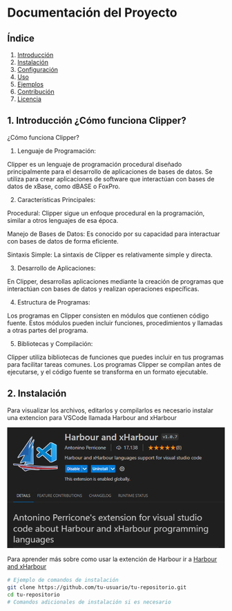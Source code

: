 # Documentación del Proyecto

## Índice

1. [Introducción](#1-introducción)
2. [Instalación](#2-instalación)
3. [Configuración](#3-configuración)
4. [Uso](#4-uso)
5. [Ejemplos](#5-ejemplos)
6. [Contribución](#6-contribución)
7. [Licencia](#7-licencia)

## 1. Introducción ¿Cómo funciona Clipper?

¿Cómo funciona Clipper?
1. Lenguaje de Programación:

Clipper es un lenguaje de programación procedural diseñado principalmente para el desarrollo de aplicaciones de bases de datos.
Se utiliza para crear aplicaciones de software que interactúan con bases de datos de xBase, como dBASE o FoxPro.

2. Características Principales:

Procedural: Clipper sigue un enfoque procedural en la programación, similar a otros lenguajes de esa época.

Manejo de Bases de Datos: Es conocido por su capacidad para interactuar con bases de datos de forma eficiente.

Sintaxis Simple: La sintaxis de Clipper es relativamente simple y directa.

3. Desarrollo de Aplicaciones:

En Clipper, desarrollas aplicaciones mediante la creación de programas que interactúan con bases de datos y realizan operaciones específicas.

4. Estructura de Programas:

Los programas en Clipper consisten en módulos que contienen código fuente. Estos módulos pueden incluir funciones, procedimientos y llamadas a otras partes del programa.

5. Bibliotecas y Compilación:

Clipper utiliza bibliotecas de funciones que puedes incluir en tus programas para facilitar tareas comunes.
Los programas Clipper se compilan antes de ejecutarse, y el código fuente se transforma en un formato ejecutable.

## 2. Instalación

Para visualizar los archivos, editarlos y compilarlos es necesario instalar una extencion para VSCode llamada Harbour and xHarbour

![Harbour and xHarbour](files/image.png)

Para aprender más sobre como usar la extención de Harbour ir a [Harbour and xHarbour](https://medium.com/harbour-magazine/visual-studio-code-para-harbour-85b0646ff312)

```bash
# Ejemplo de comandos de instalación
git clone https://github.com/tu-usuario/tu-repositorio.git
cd tu-repositorio
# Comandos adicionales de instalación si es necesario
